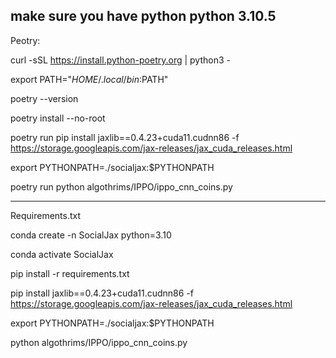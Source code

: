 make sure you have python python 3.10.5
---

Peotry:

curl -sSL https://install.python-poetry.org | python3 -

export PATH="$HOME/.local/bin:$PATH"

poetry --version

poetry install --no-root

poetry run pip install jaxlib==0.4.23+cuda11.cudnn86 -f https://storage.googleapis.com/jax-releases/jax_cuda_releases.html

export PYTHONPATH=./socialjax:$PYTHONPATH

poetry run python algothrims/IPPO/ippo_cnn_coins.py 

---

Requirements.txt

conda create -n SocialJax python=3.10

conda activate SocialJax

pip install -r requirements.txt

pip install jaxlib==0.4.23+cuda11.cudnn86 -f https://storage.googleapis.com/jax-releases/jax_cuda_releases.html

export PYTHONPATH=./socialjax:$PYTHONPATH

python algothrims/IPPO/ippo_cnn_coins.py 